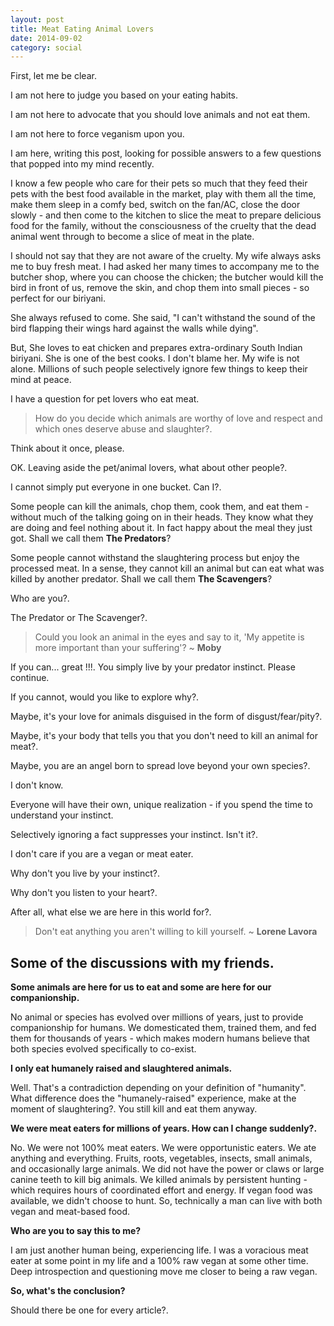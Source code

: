 ```yaml
---
layout: post
title: Meat Eating Animal Lovers
date: 2014-09-02
category: social
---
```


First, let me be clear.

I am not here to judge you based on your eating habits.

I am not here to advocate that you should love animals and not eat them.

I am not here to force veganism upon you.

I am here, writing this post, looking for possible answers to a few questions that popped into my mind recently.

I know a few people who care for their pets so much that they feed their pets with the best food available in the market, play with them all the time, make them sleep in a comfy bed, switch on the fan/AC, close the door slowly - and then come to the kitchen to slice the meat to prepare delicious food for the family, without the consciousness of the cruelty that the dead animal went through to become a slice of meat in the plate.  

I should not say that they are not aware of the cruelty. My wife always asks me to buy fresh meat. I had asked her many times to accompany me to the butcher shop, where you can choose the chicken; the butcher would kill the bird in front of us, remove the skin, and chop them into small pieces - so perfect for our biriyani.  

She always refused to come. She said, "I can't withstand the sound of the bird flapping their wings hard against the walls while dying".  

But, She loves to eat chicken and prepares extra-ordinary South Indian biriyani. She is one of the best cooks. I don't blame her. My wife is not alone. Millions of such people selectively ignore few things to keep their mind at peace.  

I have a question for pet lovers who eat meat.

> How do you decide which animals are worthy of love and respect and which ones deserve abuse and slaughter?.

Think about it once, please.  

OK. Leaving aside the pet/animal lovers, what about other people?.

I cannot simply put everyone in one bucket. Can I?.  

Some people can kill the animals, chop them, cook them, and eat them - without much of the talking going on in their heads. They know what they are doing and feel nothing about it. In fact happy about the meal they just got. Shall we call them **The Predators**? 

Some people cannot withstand the slaughtering process but enjoy the processed meat. In a sense, they cannot kill an animal but can eat what was killed by another predator. Shall we call them **The Scavengers**?  

Who are you?. 

The Predator or The Scavenger?.  

> Could you look an animal in the eyes and say to it, 'My appetite is more important than your suffering'? ~ **Moby**

If you can... great !!!. You simply live by your predator instinct. Please continue. 

If you cannot, would you like to explore why?.  

Maybe, it's your love for animals disguised in the form of disgust/fear/pity?.  

Maybe, it's your body that tells you that you don't need to kill an animal for meat?.  

Maybe, you are an angel born to spread love beyond your own species?.  

I don't know.  

Everyone will have their own, unique realization - if you spend the time to understand your instinct.  

Selectively ignoring a fact suppresses your instinct. Isn't it?.  

I don't care if you are a vegan or meat eater.  

Why don't you live by your instinct?.  

Why don't you listen to your heart?.  

After all, what else we are here in this world for?.  

> Don't eat anything you aren't willing to kill yourself. ~ **Lorene Lavora**

## Some of the discussions with my friends.

**Some animals are here for us to eat and some are here for our companionship.**  

No animal or species has evolved over millions of years, just to provide companionship for humans. We domesticated them, trained them, and fed them for thousands of years - which makes modern humans believe that both species evolved specifically to co-exist.  

**I only eat humanely raised and slaughtered animals.**  

Well. That's a contradiction depending on your definition of "humanity". What difference does the "humanely-raised" experience, make at the moment of slaughtering?. You still kill and eat them anyway.  

**We were meat eaters for millions of years. How can I change suddenly?.**

No. We were not 100% meat eaters. We were opportunistic eaters. We ate anything and everything. Fruits, roots, vegetables, insects, small animals, and occasionally large animals. We did not have the power or claws or large canine teeth to kill big animals. We killed animals by persistent hunting - which requires hours of coordinated effort and energy. If vegan food was available, we didn't choose to hunt. So, technically a man can live with both vegan and meat-based food.  

**Who are you to say this to me?**

I am just another human being, experiencing life. I was a voracious meat eater at some point in my life and a 100% raw vegan at some other time. Deep introspection and questioning move me closer to being a raw vegan.  

**So, what's the conclusion?**

Should there be one for every article?. 
